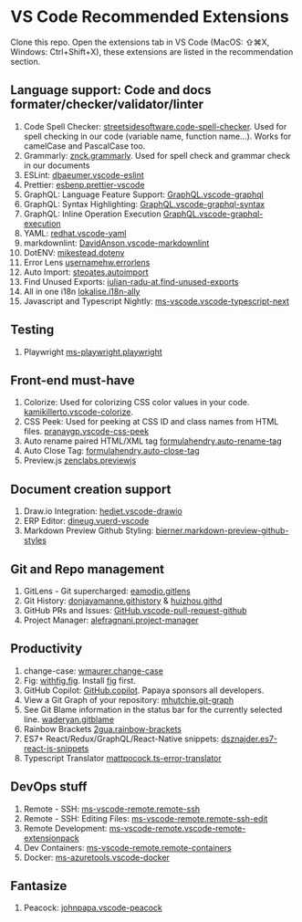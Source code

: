 # VS Code Recommended Extensions

Clone this repo. Open the extensions tab in VS Code (MacOS: ⇧⌘X, Windows: Ctrl+Shift+X), these extensions are listed in the recommendation section.

## Language support: Code and docs formater/checker/validator/linter

1. Code Spell Checker: [streetsidesoftware.code-spell-checker](https://marketplace.visualstudio.com/items?itemName=streetsidesoftware.code-spell-checker). Used for spell checking in our code (variable name, function name...). Works for camelCase and PascalCase too.
2. Grammarly: [znck.grammarly](https://marketplace.visualstudio.com/items?itemName=znck.grammarly). Used for spell check and grammar check in our documents
3. ESLint: [dbaeumer.vscode-eslint](https://marketplace.visualstudio.com/items?itemName=dbaeumer.vscode-eslint)
4. Prettier: [esbenp.prettier-vscode](https://marketplace.visualstudio.com/items?itemName=esbenp.prettier-vscode)
5. GraphQL: Language Feature Support: [GraphQL.vscode-graphql](https://marketplace.visualstudio.com/items?itemName=GraphQL.vscode-graphql)
6. GraphQL: Syntax Highlighting: [GraphQL.vscode-graphql-syntax](https://marketplace.visualstudio.com/items?itemName=GraphQL.vscode-graphql-syntax)
7. GraphQL: Inline Operation Execution [GraphQL.vscode-graphql-execution](https://marketplace.visualstudio.com/items?itemName=GraphQL.vscode-graphql-execution)
8. YAML: [redhat.vscode-yaml](https://marketplace.visualstudio.com/items?itemName=redhat.vscode-yaml)
9. markdownlint: [DavidAnson.vscode-markdownlint](https://marketplace.visualstudio.com/items?itemName=DavidAnson.vscode-markdownlint)
10. DotENV: [mikestead.dotenv](https://marketplace.visualstudio.com/items?itemName=mikestead.dotenv)
11. Error Lens [usernamehw.errorlens](https://marketplace.visualstudio.com/items?itemName=usernamehw.errorlens)
12. Auto Import: [steoates.autoimport](https://marketplace.visualstudio.com/items?itemName=steoates.autoimport)
13. Find Unused Exports: [iulian-radu-at.find-unused-exports](https://marketplace.visualstudio.com/items?itemName=iulian-radu-at.find-unused-exports)
14. All in one i18n [lokalise.i18n-ally](https://marketplace.visualstudio.com/items?itemName=lokalise.i18n-ally)
15. Javascript and Typescript Nightly: [ms-vscode.vscode-typescript-next](https://marketplace.visualstudio.com/items?itemName=ms-vscode.vscode-typescript-next)

## Testing

1. Playwright [ms-playwright.playwright](https://marketplace.visualstudio.com/items?itemName=ms-playwright.playwright)

## Front-end must-have

1. Colorize: Used for colorizing CSS color values in your code. [kamikillerto.vscode-colorize](https://marketplace.visualstudio.com/items?itemName=kamikillerto.vscode-colorize).
2. CSS Peek: Used for peeking at CSS ID and class names from HTML files. [pranaygp.vscode-css-peek](https://marketplace.visualstudio.com/items?itemName=pranaygp.vscode-css-peek)
3. Auto rename paired HTML/XML tag [formulahendry.auto-rename-tag](https://marketplace.visualstudio.com/items?itemName=formulahendry.auto-rename-tag)
4. Auto Close Tag: [formulahendry.auto-close-tag](https://marketplace.visualstudio.com/items?itemName=formulahendry.auto-close-tag)
5. Preview.js [zenclabs.previewjs](https://marketplace.visualstudio.com/items?itemName=zenclabs.previewjs)
## Document creation support

1. Draw.io Integration: [hediet.vscode-drawio](https://marketplace.visualstudio.com/items?itemName=hediet.vscode-drawio)
2. ERP Editor: [dineug.vuerd-vscode](https://marketplace.visualstudio.com/items?itemName=dineug.vuerd-vscode)
3. Markdown Preview Github Styling: [bierner.markdown-preview-github-styles](https://marketplace.visualstudio.com/items?itemName=bierner.markdown-preview-github-styles)

## Git and Repo management

1. GitLens - Git supercharged: [eamodio.gitlens](https://marketplace.visualstudio.com/items?itemName=eamodio.gitlens)
2. Git History: [donjayamanne.githistory](https://marketplace.visualstudio.com/items?itemName=donjayamanne.githistory) & [huizhou.githd](https://marketplace.visualstudio.com/items?itemName=huizhou.githd)
3. GitHub PRs and Issues: [GitHub.vscode-pull-request-github](https://marketplace.visualstudio.com/items?itemName=GitHub.vscode-pull-request-github)
4. Project Manager: [alefragnani.project-manager](https://marketplace.visualstudio.com/items?itemName=alefragnani.project-manager)

## Productivity

1. change-case: [wmaurer.change-case](https://marketplace.visualstudio.com/items?itemName=wmaurer.change-case)
2. Fig: [withfig.fig](https://marketplace.visualstudio.com/items?itemName=withfig.fig). Install [fig](https://fig.io/) first.
3. GitHub Copilot: [GitHub.copilot](https://marketplace.visualstudio.com/items?itemName=GitHub.copilot). Papaya sponsors all developers.
4. View a Git Graph of your repository: [mhutchie.git-graph](https://marketplace.visualstudio.com/items?itemName=mhutchie.git-graph)
5. See Git Blame information in the status bar for the currently selected line. [waderyan.gitblame](https://marketplace.visualstudio.com/items?itemName=waderyan.gitblame)
6. Rainbow Brackets [2gua.rainbow-brackets](https://marketplace.visualstudio.com/items?itemName=2gua.rainbow-brackets)
7. ES7+ React/Redux/GraphQL/React-Native snippets: [dsznajder.es7-react-js-snippets](https://marketplace.visualstudio.com/items?itemName=dsznajder.es7-react-js-snippets)
8. Typescript Translator [mattpocock.ts-error-translator](https://marketplace.visualstudio.com/items?itemName=mattpocock.ts-error-translator)


## DevOps stuff

1. Remote - SSH: [ms-vscode-remote.remote-ssh](https://marketplace.visualstudio.com/items?itemName=ms-vscode-remote.remote-ssh)
2. Remote - SSH: Editing Files: [ms-vscode-remote.remote-ssh-edit](https://marketplace.visualstudio.com/items?itemName=ms-vscode-remote.remote-ssh-edit)
3. Remote Development: [ms-vscode-remote.vscode-remote-extensionpack](https://marketplace.visualstudio.com/items?itemName=ms-vscode-remote.vscode-remote-extensionpack)
4. Dev Containers: [ms-vscode-remote.remote-containers](https://marketplace.visualstudio.com/items?itemName=ms-vscode-remote.remote-containers)
5. Docker: [ms-azuretools.vscode-docker](https://marketplace.visualstudio.com/items?itemName=ms-azuretools.vscode-docker)

## Fantasize

1. Peacock: [johnpapa.vscode-peacock](https://marketplace.visualstudio.com/items?itemName=johnpapa.vscode-peacock)